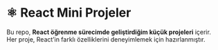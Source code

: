# ⚛️ React Mini Projeler

Bu repo, **React öğrenme sürecimde geliştirdiğim küçük projeleri** içerir.  
Her proje, React’in farklı özelliklerini deneyimlemek için hazırlanmıştır.
